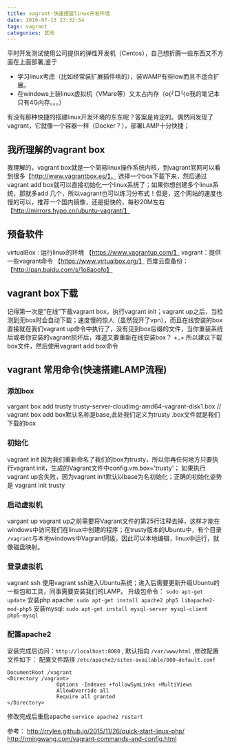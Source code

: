 ```yaml
---
title: vagrant-快速搭建linux开发环境
date: 2016-07-13 23:32:54
tags: vagrant
categories: 其他
---
```



平时开发测试使用公司提供的弹性开发机（Centos），自己想折腾一些东西又不方面在上面部署,鉴于

* 学习linux考虑（比如经常装扩展插件啥的），装WAMP有些low而且不适合扩展。
* 在windows上装linux虚拟机（VMare等）又太占内存（o(╯□╰)o我的笔记本只有4G内存。。。）

有没有那种快捷的搭建linux开发环境的东东呢？答案是肯定的。偶然间发现了vagrant，它就像一个容器一样（Docker？），部署LAMP十分快捷；
<!-- more -->
## 我所理解的vagrant box
我理解的，vagrant box就是一个简易linux操作系统内核，到vagrant官网可以看到很多【http://www.vagrantbox.es/】， 选择一个box下载下来，然后通过vagrant add box就可以直接初始化一个linux系统了；如果你想创建多个linux系统，那就多add 几个，所以vagrant也可以练习分布式！但是，这个网站的速度也慢的可以，推荐一个国内镜像，还是挺快的，每秒20M左右 【http://mirrors.hypo.cn/ubuntu-vagrant/】

## 预备软件
virtualBox : 运行linux的环境 【https://www.vagrantup.com/】
vagrant：提供一些vagrant命令 【https://www.virtualbox.org/】
百度云盘备份：【http://pan.baidu.com/s/1o8aoofo】

## vagrant box下载
记得第一次是“在线”下载vagrant box，执行vagrant init；vagrant up之后，当检测到无box时会自动下载；速度慢的惊人（虽然我开了vpn），而且在线安装的box直接就在我们vagrant up命令中执行了，没有见到box后缀的文件，当你重装系统后或者你安装的vagrant损坏后，难道又要重新在线安装box？ +_+ 所以建议下载box文件，然后使用vagrant add box命令


## vagrant 常用命令(快速搭建LAMP流程)
### 添加box
vargant box add  trusty  trusty-server-cloudimg-amd64-vagrant-disk1.box
// vagrant box add  box默认名称是base,此处我们定义为trusty  .box文件就是我们下载的box

### 初始化
vagrant init
因为我们重新命名了我们的box为trusty，所以你再任何地方只要执行vagrant init，生成的Vagrant文件中config.vm.box='trusty'；
如果执行vagrant up会失败，因为vagrant init默认以base为名初始化；正确的初始化姿势是
vagrant init trusty

### 启动虚拟机
vargant up
vagrant up之前需要将Vagrant文件的第25行注释去掉，这样才能在windows中访问我们在linux中创建的程序；在trusty版本的Ubuntu中，有个目录 `/vagrant`与本地windows中Vagrant同级，因此可以本地编辑，linux中运行，就像磁盘映射。


### 登录虚拟机
vagrant ssh
使用vagrant ssh进入Ubuntu系统；进入后需要更新升级Ubuntu的一些包和工具，同事需要安装我们的LAMP。
升级包命令： `sudo apt-get update`
安装php apache: `sudo apt-get install apache2 php5 libapache2-mod-php5`
安装mysql: `sudo apt-get install mysql-server mysql-client php5-mysql`

### 配置apache2
安装完成后访问：`http://localhost:8080` , 默认指向 `/var/www/html` ,修改配置文件如下：
配置文件路径  `/etc/apache2/sites-available/000-default.conf`

```
DocumentRoot /vagrant
<Directory /vagrant>
                Options -Indexes +followSymLinks +MultiViews
                AllowOverride all
                Require all granted
</Directory>
```
修改完成后重启apache `service apache2 restart`

参考：
http://rrylee.github.io/2015/11/26/quick-start-linux-php/
http://rmingwang.com/vagrant-commands-and-config.html